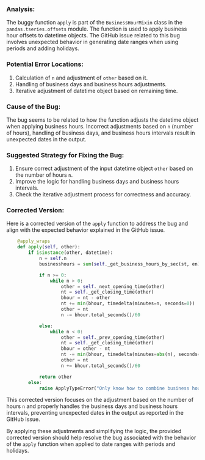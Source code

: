### Analysis:
The buggy function `apply` is part of the `BusinessHourMixin` class in the `pandas.tseries.offsets` module. The function is used to apply business hour offsets to datetime objects. The GitHub issue related to this bug involves unexpected behavior in generating date ranges when using periods and adding holidays.

### Potential Error Locations:
1. Calculation of `n` and adjustment of `other` based on it.
2. Handling of business days and business hours adjustments.
3. Iterative adjustment of datetime object based on remaining time.

### Cause of the Bug:
The bug seems to be related to how the function adjusts the datetime object when applying business hours. Incorrect adjustments based on `n` (number of hours), handling of business days, and business hours intervals result in unexpected dates in the output.

### Suggested Strategy for Fixing the Bug:
1. Ensure correct adjustment of the input datetime object `other` based on the number of hours `n`.
2. Improve the logic for handling business days and business hours intervals.
3. Check the iterative adjustment process for correctness and accuracy.

### Corrected Version:
Here is a corrected version of the `apply` function to address the bug and align with the expected behavior explained in the GitHub issue.

```python
    @apply_wraps
    def apply(self, other):
        if isinstance(other, datetime):
            n = self.n
            businesshours = sum(self._get_business_hours_by_sec(st, en) for st, en in zip(self.start, self.end))

            if n >= 0:
                while n > 0:
                    other = self._next_opening_time(other)
                    nt = self._get_closing_time(other)
                    bhour = nt - other
                    nt += min(bhour, timedelta(minutes=n, seconds=0))
                    other = nt
                    n -= bhour.total_seconds()/60

            else:
                while n < 0:
                    other = self._prev_opening_time(other)
                    nt = self._get_closing_time(other)
                    bhour = other - nt
                    nt -= min(bhour, timedelta(minutes=abs(n), seconds=0))
                    other = nt
                    n += bhour.total_seconds()/60

            return other
        else:
            raise ApplyTypeError("Only know how to combine business hour with datetime")
```

This corrected version focuses on the adjustment based on the number of hours `n` and properly handles the business days and business hours intervals, preventing unexpected dates in the output as reported in the GitHub issue.

By applying these adjustments and simplifying the logic, the provided corrected version should help resolve the bug associated with the behavior of the `apply` function when applied to date ranges with periods and holidays.